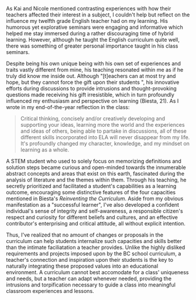 As Kai and Nicole mentioned contrasting experiences with how their teachers affected their interest in a subject, I couldn't help but reflect on the influence my twelfth grade English teacher had on my learning. His humorous yet explorative seminars were engaging and informative which helped me stay immersed during a rather discouraging time of hybrid learning. However, although he taught the English curriculum quite well, there was something of greater personal importance taught in his class seminars.

Despite being his own unique being with his own set of experiences and traits vastly different from mine, his teaching resonated within me as if he truly did know me inside out. Although "[t]eachers can at most try and hope, but they cannot force the gift upon their students ", his innovative efforts during discussions to provide intrusions and thought-provoking questions made receiving his gift  irresistible, which in turn profoundly influenced my enthusiasm and perspective on learning (Biesta, 21). As I wrote in my end-of-the-year reflection in the class:

> Critical thinking, concisely and/or creatively developing and supporting your ideas, learning more the world and the experiences and ideas of others, being able to partake in discussions, all of these different skills incorporated into ELA will never disappear from my life. It's profoundly changed my character, knowledge, and my mindset on learning as a whole.

A STEM student who used to solely focus on memorizing definitions and solution steps became curious and open-minded towards the innumerable abstract concepts and areas that exist on this earth, fascinated during the analysis of literature and the themes within them. Through his teaching, he secretly prioritized and facilitated a student's capabilities as a learning outcome, encouraging some distinctive features of the four capacities mentioned in Biesta's *Reinventing the Curriculum*. Aside from my obvious manifestation as a "successful learner", I've also developed a confident individual's sense of integrity and self-awareness, a responsible citizen's respect and curiosity for different beliefs and cultures, and an effective contributor's enterprising and critical attitude, all without explicit intention.

Thus, I've realized that no amount of changes or proposals in the curriculum can help students internalize such capacities and skills better than the intimate faciliatation a teacher provides. Unlike the highly disliked requirements and projects imposed upon by the BC school curriculum, a teacher's connection and inspiration upon their students is the key to naturally integrating these proposed values into an educational environment. A curriculum cannot best accomodate for a class' uniqueness and needs, but a teacher can adapt whenever needed, providing the intrusions and torpification necessary to guide a class into meaningful classroom experiences and lessons.

